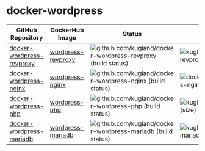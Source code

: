 docker-wordpress
================

| GitHub Repository | DockerHub Image | Status | Size | Base Image |
|-------------------|-----------------|--------|------|------------|
| [docker-wordpress-revproxy](https://github.com/kugland/docker-wordpress-revproxy) | [wordpress-revproxy](https://hub.docker.com/r/kugland/wordpress-revproxy) | ![github.com/kugland/docker-wordpress-revproxy (build status)](https://img.shields.io/github/workflow/status/kugland/docker-wordpress-revproxy/build-and-push) | ![kugland/wordpress-revproxy (size)](https://img.shields.io/docker/image-size/kugland/wordpress-revproxy/latest) | `nginx:1.21.6-alpine` |
| [docker-wordpress-nginx](https://github.com/kugland/docker-wordpress-nginx) | [wordpress-nginx](https://hub.docker.com/r/kugland/wordpress-nginx) | ![github.com/kugland/docker-wordpress-nginx (build status)](https://img.shields.io/github/workflow/status/kugland/docker-wordpress-nginx/build-and-push) | ![docker.io/kugland/wordpress-nginx (size)](https://img.shields.io/docker/image-size/kugland/wordpress-nginx/latest) | `nginx:1.21.6-alpine` |
| [docker-wordpress-php](https://github.com/kugland/docker-wordpress-php) | [wordpress-php](https://hub.docker.com/r/kugland/wordpress-php) | ![github.com/kugland/docker-wordpress-php (build status)](https://img.shields.io/github/workflow/status/kugland/docker-wordpress-php/build-and-push) | ![kugland/wordpress-php (size)](https://img.shields.io/docker/image-size/kugland/wordpress-php/latest) | `php:8.1.5-fpm-alpine` |
| [docker-wordpress-mariadb](https://github.com/kugland/docker-wordpress-mariadb) | [wordpress-mariadb](https://hub.docker.com/r/kugland/wordpress-mariadb) | ![github.com/kugland/docker-wordpress-mariadb (build status)](https://img.shields.io/github/workflow/status/kugland/docker-wordpress-mariadb/build-and-push) | ![kugland/wordpress-mariadb (size)](https://img.shields.io/docker/image-size/kugland/wordpress-mariadb/latest) | `mariadb:10.8.2` |
